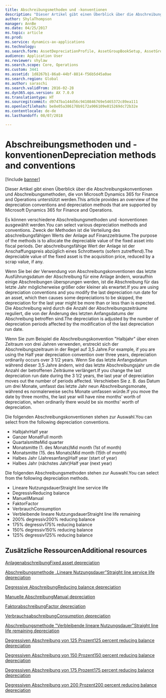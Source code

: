 ```yaml
---
title: Abschreibungsmethoden und -konventionen
description: "Dieser Artikel gibt einen Überblick über die Abschreibungskonventionen und Abschreibungsmethoden, die von Microsoft Dynamics 365 for Finance and Operations unterstützt werden."
author: ShylaThompson
manager: AnnBe
ms.date: 04/25/2017
ms.topic: article
ms.prod: 
ms.service: dynamics-ax-applications
ms.technology: 
ms.search.form: AssetDepreciationProfile, AssetGroupBookSetup, AssetGroupDepBookSetup
audience: Application User
ms.reviewer: shylaw
ms.search.scope: Core, Operations
ms.custom: 3441
ms.assetid: 1d8267b1-86a8-44bf-8814-f56b5d45a0ae
ms.search.region: Global
ms.author: saraschi
ms.search.validFrom: 2016-02-28
ms.dyn365.ops.version: AX 7.0.0
ms.translationtype: HT
ms.sourcegitcommit: d9747ba144d56c9410846769e5465372c89ea111
ms.openlocfilehash: be8e05a386178b9172a906109e015269dc72b32e
ms.contentlocale: de-de
ms.lasthandoff: 08/07/2018

---
```


# <a name="depreciation-methods-and-conventions"></a><span data-ttu-id="e2505-103">Abschreibungsmethoden und -konventionen</span><span class="sxs-lookup"><span data-stu-id="e2505-103">Depreciation methods and conventions</span></span>

[!include [banner](../includes/banner.md)]

<span data-ttu-id="e2505-104">Dieser Artikel gibt einen Überblick über die Abschreibungskonventionen und Abschreibungsmethoden, die von Microsoft Dynamics 365 for Finance and Operations unterstützt werden.</span><span class="sxs-lookup"><span data-stu-id="e2505-104">This article provides an overview of the depreciation conventions and depreciation methods that are supported by Microsoft Dynamics 365 for Finance and Operations.</span></span>

<span data-ttu-id="e2505-105">Es können verschiedene Abschreibungsmethoden und -konventionen ausgewählt werden.</span><span class="sxs-lookup"><span data-stu-id="e2505-105">You can select various depreciation methods and conventions.</span></span> <span data-ttu-id="e2505-106">Zweck der Methoden ist die Verteilung des abschreibungsfähigen Werts der Anlage auf Finanzzeiträume.</span><span class="sxs-lookup"><span data-stu-id="e2505-106">The purpose of the methods is to allocate the depreciable value of the fixed asset into fiscal periods.</span></span> <span data-ttu-id="e2505-107">Der abschreibungsfähige Wert der Anlage ist der Anschaffungspreis abzüglich eines Schrottwerts (sofern zutreffend).</span><span class="sxs-lookup"><span data-stu-id="e2505-107">The depreciable value of the fixed asset is the acquisition price, reduced by a scrap value, if any.</span></span> 

<span data-ttu-id="e2505-108">Wenn Sie bei der Verwendung von Abschreibungskonventionen das letzte Ausführungsdatum der Abschreibung für eine Anlage ändern, woraufhin einige Abschreibungen übersprungen werden, ist die Abschreibung für das letzte Jahr möglicherweise größer oder kleiner als erwartet.</span><span class="sxs-lookup"><span data-stu-id="e2505-108">If you are using depreciation conventions and you modify the last depreciation run date for an asset, which then causes some depreciations to be skipped, the depreciation for the last year might be more than or less than is expected.</span></span> <span data-ttu-id="e2505-109">Die Abschreibung wird durch die Anzahl der Abschreibungszeiträume reguliert, die von der Änderung des letzten Anfangsdatums der Abschreibung betroffen sind.</span><span class="sxs-lookup"><span data-stu-id="e2505-109">The depreciation is adjusted by the number of depreciation periods affected by the modification of the last depreciation run date.</span></span>

<span data-ttu-id="e2505-110">Wenn Sie zum Beispiel die Abschreibungskonvention "Halbjahr" über einen Zeitraum von drei Jahren verwenden, erstreckt sich der Abschreibungszeitraum in der Regel auf 3,5 Jahre.</span><span class="sxs-lookup"><span data-stu-id="e2505-110">For example, if you are using the Half year depreciation convention over three years, depreciation ordinarily occurs over 3 1/2 years.</span></span> <span data-ttu-id="e2505-111">Wenn Sie das letzte Anfangsdatum während dieser 3,5 Jahre ändern, wird das letzte Abschreibungsjahr um die Anzahl der betroffenen Zeiträume verlängert.</span><span class="sxs-lookup"><span data-stu-id="e2505-111">If you change the last depreciation run date during the 3 1/2 years, the last year of depreciation moves out the number of periods affected.</span></span> <span data-ttu-id="e2505-112">Verschieben Sie z. B. das Datum um drei Monate, umfasst das letzte Jahr neun Abschreibungsmonate, während es normalerweise sechs Monate umfassen würde.</span><span class="sxs-lookup"><span data-stu-id="e2505-112">If you move the date by three months, the last year will have nine months’ worth of depreciation, when ordinarily there would be six months’ worth of depreciation.</span></span>

<span data-ttu-id="e2505-113">Die folgenden Abschreibungskonventionen stehen zur Auswahl.</span><span class="sxs-lookup"><span data-stu-id="e2505-113">You can select from the following depreciation conventions.</span></span>


-   <span data-ttu-id="e2505-114">Halbjahr</span><span class="sxs-lookup"><span data-stu-id="e2505-114">Half year</span></span>
-   <span data-ttu-id="e2505-115">Ganzer Monat</span><span class="sxs-lookup"><span data-stu-id="e2505-115">Full month</span></span>
-   <span data-ttu-id="e2505-116">Quartalsmitte</span><span class="sxs-lookup"><span data-stu-id="e2505-116">Mid quarter</span></span>
-   <span data-ttu-id="e2505-117">Monatsmitte (1. des Monats)</span><span class="sxs-lookup"><span data-stu-id="e2505-117">Mid month (1st of month)</span></span>
-   <span data-ttu-id="e2505-118">Monatsmitte (15. des Monats)</span><span class="sxs-lookup"><span data-stu-id="e2505-118">Mid month (15th of month)</span></span>
-   <span data-ttu-id="e2505-119">Halbes Jahr (Jahresanfang)</span><span class="sxs-lookup"><span data-stu-id="e2505-119">Half year (start of year)</span></span>
-   <span data-ttu-id="e2505-120">Halbes Jahr (nächstes Jahr)</span><span class="sxs-lookup"><span data-stu-id="e2505-120">Half year (next year)</span></span>

<span data-ttu-id="e2505-121">Die folgenden Abschreibungsmethoden stehen zur Auswahl.</span><span class="sxs-lookup"><span data-stu-id="e2505-121">You can select from the following depreciation methods.</span></span>
-   <span data-ttu-id="e2505-122">Lineare Nutzungsdauer</span><span class="sxs-lookup"><span data-stu-id="e2505-122">Straight line service life</span></span>
-   <span data-ttu-id="e2505-123">Degressiv</span><span class="sxs-lookup"><span data-stu-id="e2505-123">Reducing balance</span></span>
-   <span data-ttu-id="e2505-124">Manuell</span><span class="sxs-lookup"><span data-stu-id="e2505-124">Manual</span></span>
-   <span data-ttu-id="e2505-125">Faktor</span><span class="sxs-lookup"><span data-stu-id="e2505-125">Factor</span></span>
-   <span data-ttu-id="e2505-126">Verbrauch</span><span class="sxs-lookup"><span data-stu-id="e2505-126">Consumption</span></span>
-   <span data-ttu-id="e2505-127">Verbleibende lineare Nutzungsdauer</span><span class="sxs-lookup"><span data-stu-id="e2505-127">Straight line life remaining</span></span>
-   <span data-ttu-id="e2505-128">200% degressiv</span><span class="sxs-lookup"><span data-stu-id="e2505-128">200% reducing balance</span></span>
-   <span data-ttu-id="e2505-129">175% degressiv</span><span class="sxs-lookup"><span data-stu-id="e2505-129">175% reducing balance</span></span>
-   <span data-ttu-id="e2505-130">150% degressiv</span><span class="sxs-lookup"><span data-stu-id="e2505-130">150% reducing balance</span></span>
-   <span data-ttu-id="e2505-131">125% degressiv</span><span class="sxs-lookup"><span data-stu-id="e2505-131">125% reducing balance</span></span>





<a name="additional-resources"></a><span data-ttu-id="e2505-132">Zusätzliche Ressourcen</span><span class="sxs-lookup"><span data-stu-id="e2505-132">Additional resources</span></span>
--------

[<span data-ttu-id="e2505-133">Anlagenabschreibung</span><span class="sxs-lookup"><span data-stu-id="e2505-133">Fixed asset depreciation</span></span>](fixed-asset-depreciation.md)

[<span data-ttu-id="e2505-134">Abschreibungsmethode „Lineare Nutzungsdauer”</span><span class="sxs-lookup"><span data-stu-id="e2505-134">Straight line service life depreciation</span></span>](Straight-line-service-life-depreciation.md)

[<span data-ttu-id="e2505-135">Degressive Abschreibung</span><span class="sxs-lookup"><span data-stu-id="e2505-135">Reducing balance depreciation</span></span>](reduce-balance-depreciation.md)

[<span data-ttu-id="e2505-136">Manuelle Abschreibung</span><span class="sxs-lookup"><span data-stu-id="e2505-136">Manual depreciation</span></span>](manual-depreciation.md)

[<span data-ttu-id="e2505-137">Faktorabschreibung</span><span class="sxs-lookup"><span data-stu-id="e2505-137">Factor depreciation</span></span>](factor-depreciation.md)

[<span data-ttu-id="e2505-138">Verbrauchsabschreibung</span><span class="sxs-lookup"><span data-stu-id="e2505-138">Consumption depreciation</span></span>](consumption-depreciation.md)

[<span data-ttu-id="e2505-139">Abschreibungsmethode "Verbleibende lineare Nutzungsdauer"</span><span class="sxs-lookup"><span data-stu-id="e2505-139">Straight line life remaining depreciation</span></span>](straight-line-life-remaining-depreciation.md)

[<span data-ttu-id="e2505-140">Degressiven Abschreibung von 125 Prozent</span><span class="sxs-lookup"><span data-stu-id="e2505-140">125 percent reducing balance depreciation</span></span>](125-percent-reducing-balance-depreciation.md)

[<span data-ttu-id="e2505-141">Degressiven Abschreibung von 150 Prozent</span><span class="sxs-lookup"><span data-stu-id="e2505-141">150 percent reducing balance depreciation</span></span>](150-percent-reducing-balance-depreciation.md)

[<span data-ttu-id="e2505-142">Degressiven Abschreibung von 175 Prozent</span><span class="sxs-lookup"><span data-stu-id="e2505-142">175 percent reducing balance depreciation</span></span>](175-percent-reducing-balance-depreciation.md)

[<span data-ttu-id="e2505-143">Degressiven Abschreibung von 200 Prozent</span><span class="sxs-lookup"><span data-stu-id="e2505-143">200 percent reducing balance depreciation</span></span>](200-percent-reducing-balance-depreciation.md)




